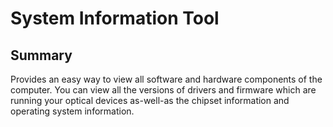 # System Information Tool

## Summary

Provides an easy way to view all software and hardware components of the computer. You can view all the versions of drivers and firmware which are running your optical devices as-well-as the chipset information and operating system information.
